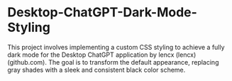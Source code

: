 # Desktop-ChatGPT-Dark-Mode-Styling
This project involves implementing a custom CSS styling to achieve a fully dark mode for the Desktop ChatGPT application by lencx (lencx) (github.com). The goal is to transform the default appearance, replacing gray shades with a sleek and consistent black color scheme.
